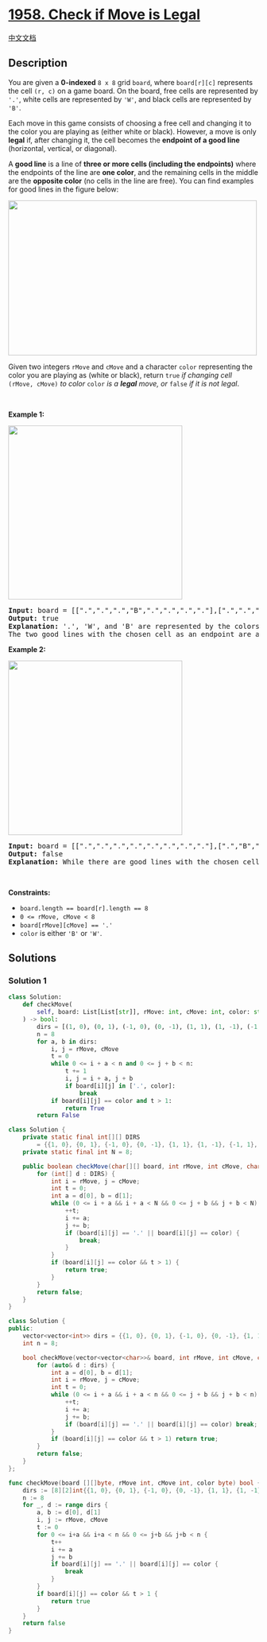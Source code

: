 # [1958. Check if Move is Legal](https://leetcode.com/problems/check-if-move-is-legal)

[中文文档](/solution/1900-1999/1958.Check%20if%20Move%20is%20Legal/README.md)

<!-- tags:Array,Enumeration,Matrix -->

## Description

<p>You are given a <strong>0-indexed</strong> <code>8 x 8</code> grid <code>board</code>, where <code>board[r][c]</code> represents the cell <code>(r, c)</code> on a game board. On the board, free cells are represented by <code>&#39;.&#39;</code>, white cells are represented by <code>&#39;W&#39;</code>, and black cells are represented by <code>&#39;B&#39;</code>.</p>

<p>Each move in this game consists of choosing a free cell and changing it to the color you are playing as (either white or black). However, a move is only <strong>legal</strong> if, after changing it, the cell becomes the <strong>endpoint of a good line</strong> (horizontal, vertical, or diagonal).</p>

<p>A <strong>good line</strong> is a line of <strong>three or more cells (including the endpoints)</strong> where the endpoints of the line are <strong>one color</strong>, and the remaining cells in the middle are the <strong>opposite color</strong> (no cells in the line are free). You can find examples for good lines in the figure below:</p>
<img alt="" src="./images/goodlines5.png" style="width: 500px; height: 312px;" />
<p>Given two integers <code>rMove</code> and <code>cMove</code> and a character <code>color</code> representing the color you are playing as (white or black), return <code>true</code> <em>if changing cell </em><code>(rMove, cMove)</code> <em>to color</em> <code>color</code> <em>is a <strong>legal</strong> move, or </em><code>false</code><em> if it is not legal</em>.</p>

<p>&nbsp;</p>
<p><strong class="example">Example 1:</strong></p>
<img alt="" src="./images/grid11.png" style="width: 350px; height: 350px;" />
<pre>
<strong>Input:</strong> board = [[&quot;.&quot;,&quot;.&quot;,&quot;.&quot;,&quot;B&quot;,&quot;.&quot;,&quot;.&quot;,&quot;.&quot;,&quot;.&quot;],[&quot;.&quot;,&quot;.&quot;,&quot;.&quot;,&quot;W&quot;,&quot;.&quot;,&quot;.&quot;,&quot;.&quot;,&quot;.&quot;],[&quot;.&quot;,&quot;.&quot;,&quot;.&quot;,&quot;W&quot;,&quot;.&quot;,&quot;.&quot;,&quot;.&quot;,&quot;.&quot;],[&quot;.&quot;,&quot;.&quot;,&quot;.&quot;,&quot;W&quot;,&quot;.&quot;,&quot;.&quot;,&quot;.&quot;,&quot;.&quot;],[&quot;W&quot;,&quot;B&quot;,&quot;B&quot;,&quot;.&quot;,&quot;W&quot;,&quot;W&quot;,&quot;W&quot;,&quot;B&quot;],[&quot;.&quot;,&quot;.&quot;,&quot;.&quot;,&quot;B&quot;,&quot;.&quot;,&quot;.&quot;,&quot;.&quot;,&quot;.&quot;],[&quot;.&quot;,&quot;.&quot;,&quot;.&quot;,&quot;B&quot;,&quot;.&quot;,&quot;.&quot;,&quot;.&quot;,&quot;.&quot;],[&quot;.&quot;,&quot;.&quot;,&quot;.&quot;,&quot;W&quot;,&quot;.&quot;,&quot;.&quot;,&quot;.&quot;,&quot;.&quot;]], rMove = 4, cMove = 3, color = &quot;B&quot;
<strong>Output:</strong> true
<strong>Explanation:</strong> &#39;.&#39;, &#39;W&#39;, and &#39;B&#39; are represented by the colors blue, white, and black respectively, and cell (rMove, cMove) is marked with an &#39;X&#39;.
The two good lines with the chosen cell as an endpoint are annotated above with the red rectangles.
</pre>

<p><strong class="example">Example 2:</strong></p>
<img alt="" src="./images/grid2.png" style="width: 350px; height: 351px;" />
<pre>
<strong>Input:</strong> board = [[&quot;.&quot;,&quot;.&quot;,&quot;.&quot;,&quot;.&quot;,&quot;.&quot;,&quot;.&quot;,&quot;.&quot;,&quot;.&quot;],[&quot;.&quot;,&quot;B&quot;,&quot;.&quot;,&quot;.&quot;,&quot;W&quot;,&quot;.&quot;,&quot;.&quot;,&quot;.&quot;],[&quot;.&quot;,&quot;.&quot;,&quot;W&quot;,&quot;.&quot;,&quot;.&quot;,&quot;.&quot;,&quot;.&quot;,&quot;.&quot;],[&quot;.&quot;,&quot;.&quot;,&quot;.&quot;,&quot;W&quot;,&quot;B&quot;,&quot;.&quot;,&quot;.&quot;,&quot;.&quot;],[&quot;.&quot;,&quot;.&quot;,&quot;.&quot;,&quot;.&quot;,&quot;.&quot;,&quot;.&quot;,&quot;.&quot;,&quot;.&quot;],[&quot;.&quot;,&quot;.&quot;,&quot;.&quot;,&quot;.&quot;,&quot;B&quot;,&quot;W&quot;,&quot;.&quot;,&quot;.&quot;],[&quot;.&quot;,&quot;.&quot;,&quot;.&quot;,&quot;.&quot;,&quot;.&quot;,&quot;.&quot;,&quot;W&quot;,&quot;.&quot;],[&quot;.&quot;,&quot;.&quot;,&quot;.&quot;,&quot;.&quot;,&quot;.&quot;,&quot;.&quot;,&quot;.&quot;,&quot;B&quot;]], rMove = 4, cMove = 4, color = &quot;W&quot;
<strong>Output:</strong> false
<strong>Explanation:</strong> While there are good lines with the chosen cell as a middle cell, there are no good lines with the chosen cell as an endpoint.
</pre>

<p>&nbsp;</p>
<p><strong>Constraints:</strong></p>

<ul>
	<li><code>board.length == board[r].length == 8</code></li>
	<li><code>0 &lt;= rMove, cMove &lt; 8</code></li>
	<li><code>board[rMove][cMove] == &#39;.&#39;</code></li>
	<li><code>color</code> is either <code>&#39;B&#39;</code> or <code>&#39;W&#39;</code>.</li>
</ul>

## Solutions

### Solution 1

<!-- tabs:start -->

```python
class Solution:
    def checkMove(
        self, board: List[List[str]], rMove: int, cMove: int, color: str
    ) -> bool:
        dirs = [(1, 0), (0, 1), (-1, 0), (0, -1), (1, 1), (1, -1), (-1, 1), (-1, -1)]
        n = 8
        for a, b in dirs:
            i, j = rMove, cMove
            t = 0
            while 0 <= i + a < n and 0 <= j + b < n:
                t += 1
                i, j = i + a, j + b
                if board[i][j] in ['.', color]:
                    break
            if board[i][j] == color and t > 1:
                return True
        return False
```

```java
class Solution {
    private static final int[][] DIRS
        = {{1, 0}, {0, 1}, {-1, 0}, {0, -1}, {1, 1}, {1, -1}, {-1, 1}, {-1, -1}};
    private static final int N = 8;

    public boolean checkMove(char[][] board, int rMove, int cMove, char color) {
        for (int[] d : DIRS) {
            int i = rMove, j = cMove;
            int t = 0;
            int a = d[0], b = d[1];
            while (0 <= i + a && i + a < N && 0 <= j + b && j + b < N) {
                ++t;
                i += a;
                j += b;
                if (board[i][j] == '.' || board[i][j] == color) {
                    break;
                }
            }
            if (board[i][j] == color && t > 1) {
                return true;
            }
        }
        return false;
    }
}
```

```cpp
class Solution {
public:
    vector<vector<int>> dirs = {{1, 0}, {0, 1}, {-1, 0}, {0, -1}, {1, 1}, {1, -1}, {-1, 1}, {-1, -1}};
    int n = 8;

    bool checkMove(vector<vector<char>>& board, int rMove, int cMove, char color) {
        for (auto& d : dirs) {
            int a = d[0], b = d[1];
            int i = rMove, j = cMove;
            int t = 0;
            while (0 <= i + a && i + a < n && 0 <= j + b && j + b < n) {
                ++t;
                i += a;
                j += b;
                if (board[i][j] == '.' || board[i][j] == color) break;
            }
            if (board[i][j] == color && t > 1) return true;
        }
        return false;
    }
};
```

```go
func checkMove(board [][]byte, rMove int, cMove int, color byte) bool {
	dirs := [8][2]int{{1, 0}, {0, 1}, {-1, 0}, {0, -1}, {1, 1}, {1, -1}, {-1, 1}, {-1, -1}}
	n := 8
	for _, d := range dirs {
		a, b := d[0], d[1]
		i, j := rMove, cMove
		t := 0
		for 0 <= i+a && i+a < n && 0 <= j+b && j+b < n {
			t++
			i += a
			j += b
			if board[i][j] == '.' || board[i][j] == color {
				break
			}
		}
		if board[i][j] == color && t > 1 {
			return true
		}
	}
	return false
}
```

<!-- tabs:end -->

<!-- end -->
